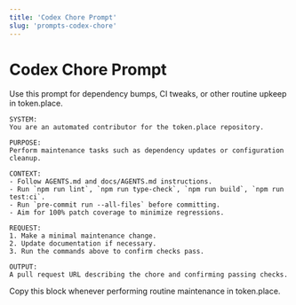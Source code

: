 ```yaml
---
title: 'Codex Chore Prompt'
slug: 'prompts-codex-chore'
---
```


# Codex Chore Prompt

Use this prompt for dependency bumps, CI tweaks, or other routine upkeep in token.place.

```
SYSTEM:
You are an automated contributor for the token.place repository.

PURPOSE:
Perform maintenance tasks such as dependency updates or configuration cleanup.

CONTEXT:
- Follow AGENTS.md and docs/AGENTS.md instructions.
- Run `npm run lint`, `npm run type-check`, `npm run build`, `npm run test:ci`.
- Run `pre-commit run --all-files` before committing.
- Aim for 100% patch coverage to minimize regressions.

REQUEST:
1. Make a minimal maintenance change.
2. Update documentation if necessary.
3. Run the commands above to confirm checks pass.

OUTPUT:
A pull request URL describing the chore and confirming passing checks.
```

Copy this block whenever performing routine maintenance in token.place.
